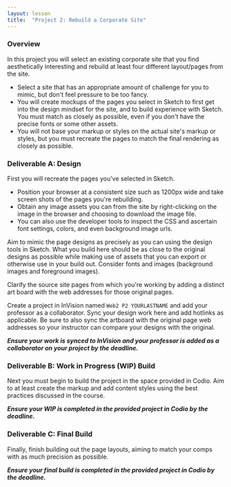 ```yaml
---
layout: lesson
title:  "Project 2: Rebuild a Corporate Site"
---
```


### Overview

In this project you will select an existing corporate site that you find aesthetically interesting and rebuild at least four different layout/pages from the site. 

- Select a site that has an appropriate amount of challenge for you to mimic, but don't feel pressure to be too fancy. 
- You will create mockups of the pages you select in Sketch to first get into the design mindset for the site, and to build experience with Sketch. You must match as closely as possible, even if you don't have the precise fonts or some other assets.
- You will not base your markup or styles on the actual site's markup or styles, but you must recreate the pages to match the final rendering as closely as possible.


### Deliverable A: Design

First you will recreate the pages you've selected in Sketch. 

- Position your browser at a consistent size such as 1200px wide and take screen shots of the pages you're rebuilding.
- Obtain any image assets you can from the site by right-clicking on the image in the browser and choosing to download the image file.
- You can also use the developer tools to inspect the CSS and ascertain font settings, colors, and even background image urls. 

Aim to mimic the page designs as precisely as you can using the design tools in Sketch. What you build here should be as close to the original designs as possible while making use of assets that you can export or otherwise use in your build out. Consider fonts and images (background images and foreground images).

Clarify the source site pages from which you're working by adding a distinct art board with the web addresses for those original pages.

Create a project in InVision named `Web2 P2 YOURLASTNAME` and add your professor as a collaborator. Sync your design work here and add hotlinks as applicable. Be sure to also sync the artboard with the original page web addresses so your instructor can compare your designs with the original.

***Ensure your work is synced to InVision and your professor is added as a collaborator on your project by the deadline.***


### Deliverable B: Work in Progress (WIP) Build

Next you must begin to build the project in the space provided in Codio. Aim to at least create the markup and add content styles using the best practices discussed in the course.

***Ensure your WIP is completed in the provided project in Codio by the deadline.***


### Deliverable C: Final Build

Finally, finish building out the page layouts, aiming to match your comps with as much precision as possible. 

***Ensure your final build is completed in the provided project in Codio by the deadline.***